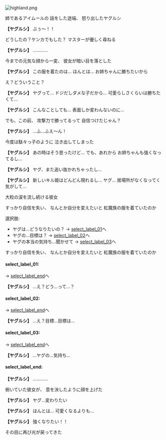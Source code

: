 
![highland.png](../images/backgrounds/highland.png)

姉であるアイムールの
話をした途端、
怒り出したヤグルシ

**【ヤグルシ】**
ぶぅ～！！

どうしたの？ケンカでもした？
マスターが優しく尋ねる

**【ヤグルシ】**
…………

今までの元気な顔から一変、
彼女が暗い目を落とした

**【ヤグルシ】**
この服を着たのは…
ほんとは…
お姉ちゃんに勝ちたいから

え？どういうこと？

**【ヤグルシ】**
ヤグって…
ドジだしダメな子だから…
可愛らしさくらいは勝ちたくて…

**【ヤグルシ】**
こんなことしても…
表面しか変わんないのに…

でも、この前、
攻撃力で勝ってるって
自信つけたじゃん？

**【ヤグルシ】**
…ふ…ふえ～ん！

今度は駄々っ子のように
泣き出してしまった

**【ヤグルシ】**
あの時はそう思ったけど…
でも、あれから
お姉ちゃんも強くなってるし…

**【ヤグルシ】**
ヤグ、また追い抜かれちゃったし…

**【ヤグルシ】**
新しいキル姫はどんどん現れるし…
ヤグ…
居場所がなくなってく気がして…

大粒の涙を流し続ける彼女

すっかり自信を失い、
なんとか自分を変えたいと
紅魔族の服を着ていたのか

選択肢:
- ヤグは…どうなりたいの？ → [select_label_01](#select_label_01)へ
- ヤグの…目標は？ → [select_label_02](#select_label_02)へ
- ヤグの本当の気持ち…聞かせて → [select_label_03](#select_label_03)へ

すっかり自信を失い、
なんとか自分を変えたいと
紅魔族の服を着ていたのか

#### select_label_01:
 → [select_label_end](#select_label_end)へ

**【ヤグルシ】**
…え？どう…って…？

#### select_label_02:
 → [select_label_end](#select_label_end)へ

**【ヤグルシ】**
…え？目標…目標は…

#### select_label_03:
 → [select_label_end](#select_label_end)へ

**【ヤグルシ】**
…ヤグの…気持ち…

#### select_label_end:

**【ヤグルシ】**
…………

俯いていた彼女が、
意を決したように顔を上げた

**【ヤグルシ】**
ヤグ…変わりたい

**【ヤグルシ】**
ほんとは…
可愛くなるよりも…

**【ヤグルシ】**
強くなりたい！！

その目に再び光が戻ってきた